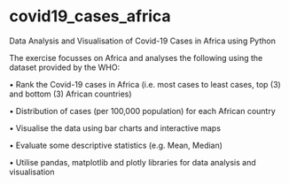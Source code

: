 # covid19_cases_africa
Data Analysis and Visualisation of Covid-19 Cases in Africa using Python 

The exercise focusses on Africa and analyses the following using the dataset provided by the WHO:

• Rank the Covid-19 cases in Africa (i.e. most cases to least cases, top (3) and bottom (3) African countries)

• Distribution of cases (per 100,000 population) for each African country 

• Visualise the data using bar charts and interactive maps 

• Evaluate some descriptive statistics (e.g. Mean, Median)

• Utilise pandas, matplotlib and plotly libraries for data analysis and visualisation 
